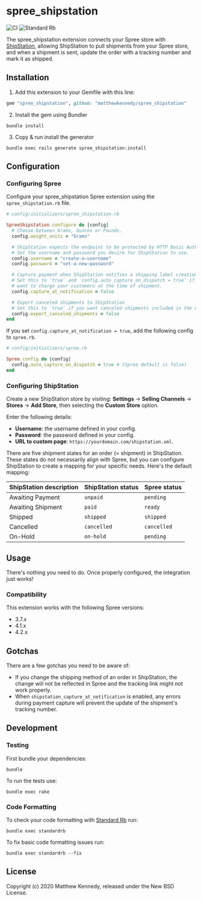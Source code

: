 # spree_shipstation
![CI](https://github.com/MatthewKennedy/spree_shipstation/workflows/CI/badge.svg)
![Standard Rb](https://github.com/MatthewKennedy/spree_shipstation/workflows/Standard%20Rb/badge.svg)

The spree_shipstation extension connects your Spree store with [ShipStation](https://www.shipstation.com), allowing ShipStation to pull shipments from your Spree store, and when a shipment is sent, update the order with a tracking number and mark it as shipped.


## Installation

1. Add this extension to your Gemfile with this line:

```ruby
gem "spree_shipstation", github: "matthewkennedy/spree_shipstation"
```

2. Install the gem using Bundler

```shell
bundle install
```

3. Copy & run install the generator

```shell
bundle exec rails generate spree_shipstation:install
```

## Configuration

### Configuring Spree

Configure your spree_shipstation Spree extension using the `spree_shipstation.rb` file.

```ruby
# config/initializers/spree_shipstation.rb

SpreeShipstation.configure do |config|
  # Choose between Grams, Ounces or Pounds.
  config.weight_units = "Grams"

  # ShipStation expects the endpoint to be protected by HTTP Basic Auth.
  # Set the username and password you desire for ShipStation to use.
  config.username = "create-a-username"
  config.password = "set-a-new-password"

  # Capture payment when ShipStation notifies a shipping label creation.
  # Set this to `true` and `config.auto_capture_on_dispatch = true` if you
  # want to charge your customers at the time of shipment.
  config.capture_at_notification = false

  # Export canceled shipments to ShipStation
  # Set this to `true` if you want canceled shipments included in the endpoint.
  config.export_canceled_shipments = false
end
```

If you set `config.capture_at_notification = true`, add the following config to `spree.rb`.

```ruby
# config/initializers/spree.rb

Spree.config do |config|
  config.auto_capture_on_dispatch = true # (Spree default is false)
end
```

### Configuring ShipStation

Create a new ShipStation store by visiting: **Settings** -> **Selling Channels** -> **Stores** -> **Add Store**, then selecting the **Custom Store** option.

Enter the following details:

- **Username**: the username defined in your config.
- **Password**: the password defined in your config.
- **URL to custom page**: `https://yourdomain.com/shipstation.xml`.

There are five shipment states for an order (= shipment) in ShipStation. These states do not
necessarily align with Spree, but you can configure ShipStation to create a mapping for your
specific needs. Here's the default mapping:

ShipStation description | ShipStation status | Spree status
------------------------|--------------------|---------------
Awaiting Payment        | `unpaid`           | `pending`
Awaiting Shipment       | `paid`             | `ready`
Shipped                 | `shipped`          | `shipped`
Cancelled               | `cancelled`        | `cancelled`
On-Hold                 | `on-hold`          | `pending`

## Usage

There's nothing you need to do. Once properly configured, the integration just works!

### Compatibility

This extension works with the following Spree versions:

- 3.7.x
- 4.1.x
- 4.2.x

## Gotchas

There are a few gotchas you need to be aware of:

- If you change the shipping method of an order in ShipStation, the change will not be reflected in
  Spree and the tracking link might not work properly.
- When `shipstation_capture_at_notification` is enabled, any errors during payment capture will
  prevent the update of the shipment's tracking number.

## Development

### Testing

First bundle your dependencies:

```shell
bundle
```

To run the tests use:

```shell
bundle exec rake
```

### Code Formatting

To check your code formatting with [Standard Rb](https://github.com/testdouble/standard) run:

```shell
bundle exec standardrb
```

To fix basic code formatting issues run:

```shell
bundle exec standardrb --fix
```

## License

Copyright (c) 2020 Matthew Kennedy, released under the New BSD License.
